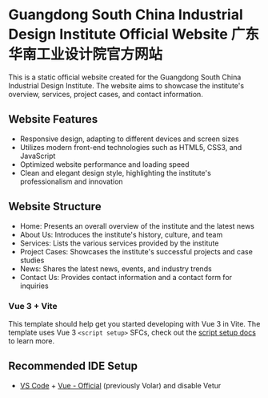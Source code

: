# Guangdong South China Industrial Design Institute Official Website 广东华南工业设计院官方网站

This is a static official website created for the Guangdong South China Industrial Design Institute. The website aims to showcase the institute's overview, services, project cases, and contact information.

## Website Features

- Responsive design, adapting to different devices and screen sizes
- Utilizes modern front-end technologies such as HTML5, CSS3, and JavaScript
- Optimized website performance and loading speed
- Clean and elegant design style, highlighting the institute's professionalism and innovation

## Website Structure

- Home: Presents an overall overview of the institute and the latest news
- About Us: Introduces the institute's history, culture, and team
- Services: Lists the various services provided by the institute
- Project Cases: Showcases the institute's successful projects and case studies
- News: Shares the latest news, events, and industry trends
- Contact Us: Provides contact information and a contact form for inquiries

### Vue 3 + Vite

This template should help get you started developing with Vue 3 in Vite. The template uses Vue 3 `<script setup>` SFCs, check out the [script setup docs](https://v3.vuejs.org/api/sfc-script-setup.html#sfc-script-setup) to learn more.

## Recommended IDE Setup

- [VS Code](https://code.visualstudio.com/) + [Vue - Official](https://marketplace.visualstudio.com/items?itemName=Vue.volar) (previously Volar) and disable Vetur
